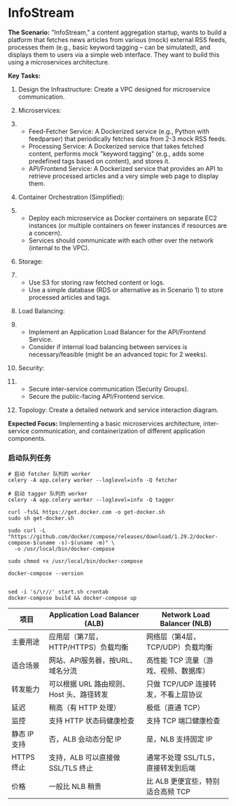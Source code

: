 # InfoStream

**The Scenario:** "InfoStream," a content aggregation startup, wants to build a platform that fetches news articles from various (mock) external RSS feeds, processes them (e.g., basic keyword tagging – can be simulated), and displays them to users via a simple web interface. They want to build this using a microservices architecture.

**Key Tasks:**

1. Design the Infrastructure: Create     a VPC designed for microservice communication.

2. Microservices: 

3. - Feed-Fetcher Service: A      Dockerized service (e.g., Python with feedparser) that periodically fetches data from 2-3 mock RSS      feeds.
   - Processing Service: A Dockerized      service that takes fetched content, performs mock "keyword      tagging" (e.g., adds some predefined tags based on content), and      stores it.
   - API/Frontend Service: A      Dockerized service that provides an API to retrieve processed articles      and a very simple web page to display them.

4. Container Orchestration     (Simplified): 

5. - Deploy each microservice as      Docker containers on separate EC2 instances (or multiple containers on      fewer instances if resources are a concern).
   - Services should communicate with      each other over the network (internal to the VPC).

6. Storage: 

7. - Use S3 for storing raw fetched      content or logs.
   - Use a simple database (RDS or      alternative as in Scenario 1) to store processed articles and tags.

8. Load Balancing: 

9. - Implement an Application Load      Balancer for the API/Frontend Service.
   - Consider if internal load      balancing between services is necessary/feasible (might be an advanced      topic for 2 weeks).

10. Security: 

11. - Secure inter-service      communication (Security Groups).
    - Secure the public-facing      API/Frontend service.

12. Topology: Create a detailed     network and service interaction diagram.

**Expected Focus:** Implementing a basic microservices architecture, inter-service communication, and containerization of different application components.



### 启动队列任务

```shell
# 启动 fetcher 队列的 worker
celery -A app.celery worker --loglevel=info -Q fetcher

# 启动 tagger 队列的 worker
celery -A app.celery worker --loglevel=info -Q tagger

curl -fsSL https://get.docker.com -o get-docker.sh
sudo sh get-docker.sh

sudo curl -L "https://github.com/docker/compose/releases/download/1.29.2/docker-compose-$(uname -s)-$(uname -m)" \
  -o /usr/local/bin/docker-compose

sudo chmod +x /usr/local/bin/docker-compose

docker-compose --version


sed -i 's/\r//' start.sh crontab
docker-compose build && docker-compose up
```




| 项目         | Application Load Balancer (ALB)          | Network Load Balancer (NLB)           |
| ------------ | ---------------------------------------- | ------------------------------------- |
| 主要用途     | 应用层（第7层，HTTP/HTTPS）负载均衡      | 网络层（第4层，TCP/UDP）负载均衡      |
| 适合场景     | 网站、API服务器，按URL、域名分流         | 高性能 TCP 流量（游戏、视频、数据库） |
| 转发能力     | 可以根据 URL 路由规则、Host 头、路径转发 | 只做 TCP/UDP 连接转发，不看上层协议   |
| 延迟         | 稍高（有 HTTP 处理）                     | 极低（直通 TCP）                      |
| 监控         | 支持 HTTP 状态码健康检查                 | 支持 TCP 端口健康检查                 |
| 静态 IP 支持 | 否，ALB 会动态分配 IP                    | 是，NLB 支持固定 IP                   |
| HTTPS 终止   | 支持，ALB 可以直接做 SSL/TLS 终止        | 通常不处理 SSL/TLS，直接转发到后端    |
| 价格         | 一般比 NLB 稍贵                          | 比 ALB 更便宜些，特别适合高频 TCP     |
